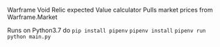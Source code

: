 Warframe Void Relic expected Value calculator
Pulls market prices from Warframe.Market

Runs on Python3.7
do `pip install pipenv` `pipenv install` `pipenv run python main.py`